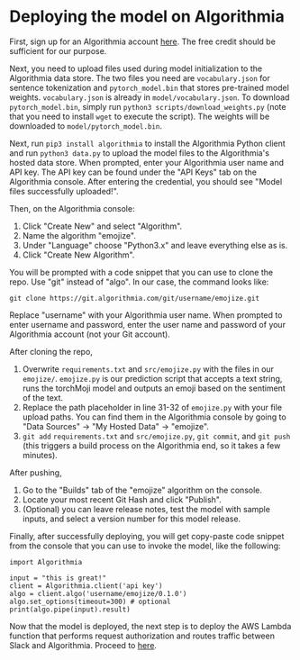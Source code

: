 # Deploying the model on Algorithmia

First, sign up for an Algorithmia account [here](https://algorithmia.com/signup). The free credit should be sufficient for our purpose.

Next, you need to upload files used during model initialization to the Algorithmia data store.
The two files you need are `vocabulary.json` for sentence tokenization and `pytorch_model.bin` that stores pre-trained model weights.
`vocabulary.json` is already in `model/vocabulary.json`. To download `pytorch_model.bin`, simply run `python3 scripts/download_weights.py` (note that you need to install `wget` to execute the script). The weights will be downloaded to `model/pytorch_model.bin`.

Next, run `pip3 install algorithmia` to install the Algorithmia Python client and run `python3 data.py` to upload the model files to the Algorithmia's hosted data store. When prompted, enter your Algorithmia user name and API key. The API key can be found under the "API Keys" tab on the Algorithmia console. After entering the credential, you should see "Model files successfully uploaded!".

Then, on the Algorithmia console:
1. Click "Create New" and select "Algorithm". 
2. Name the algorithm "emojize". 
3. Under "Language" choose "Python3.x" and leave everything else as is. 
4. Click "Create New Algorithm".

You will be prompted with a code snippet that you can use to clone the repo. Use "git" instead of "algo". In our case, the command looks like:
```
git clone https://git.algorithmia.com/git/username/emojize.git
```
Replace "username" with your Algorithmia user name. When prompted to enter username and password, enter the user name and password of your Algorithmia account (not your Git account).

After cloning the repo,
1. Overwrite `requirements.txt` and `src/emojize.py` with the files in our `emojize/`. `emojize.py` is our prediction script that accepts a text string, runs the torchMoji model and outputs an emoji based on the sentiment of the text.
2. Replace the path placeholder in line 31-32 of `emojize.py` with your file upload paths. You can find them in the Algorithmia console by going to "Data Sources" -> "My Hosted Data" -> "emojize".
3. `git add` `requirements.txt` and `src/emojize.py`, `git commit`, and `git push` (this triggers a build process on the Algorithmia end, so it takes a few minutes).

After pushing, 
1. Go to the "Builds" tab of the "emojize" algorithm on the console. 
2. Locate your most recent Git Hash and click "Publish".
3. (Optional) you can leave release notes, test the model with sample inputs, and select a version number for this model release.

Finally, after successfully deploying, you will get copy-paste code snippet from the console that you can use to invoke the model, like the following:
```
import Algorithmia

input = "this is great!"
client = Algorithmia.client('api key')
algo = client.algo('username/emojize/0.1.0')
algo.set_options(timeout=300) # optional
print(algo.pipe(input).result)
```

Now that the model is deployed, the next step is to deploy the AWS Lambda function that performs request authorization and routes traffic between Slack and Algorithmia. Proceed to [here](https://github.com/cw75/torchMojiBot/tree/master/lambda).
